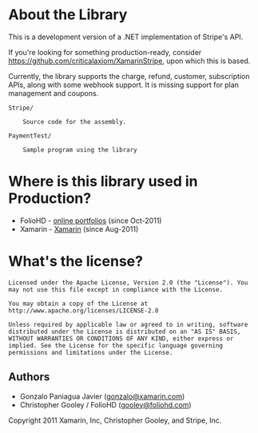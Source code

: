 # About the Library

This is a development version of a .NET implementation of Stripe's API.

If you're looking for something production-ready, consider https://github.com/criticalaxiom/XamarinStripe, upon which this is based.

Currently, the library supports the charge, refund, customer, subscription APIs, along with some webhook support. It is missing support for plan management and coupons.

	Stripe/

		Source code for the assembly.

	PaymentTest/

		Sample program using the library

# Where is this library used in Production?

*	FolioHD - [online portfolios](http://foliohd.com "FolioHD") (since Oct-2011)
*	Xamarin - [Xamarin](http://xamarin.com) (since Aug-2011)

# What's the license?

	Licensed under the Apache License, Version 2.0 (the "License"). You may not use this file except in compliance with the License.

	You may obtain a copy of the License at http://www.apache.org/licenses/LICENSE-2.0

	Unless required by applicable law or agreed to in writing, software distributed under the License is distributed on an "AS IS" BASIS, WITHOUT WARRANTIES OR CONDITIONS OF ANY KIND, either express or implied. See the License for the specific language governing permissions and limitations under the License.

## Authors

*	Gonzalo Paniagua Javier (gonzalo@xamarin.com)
*	Christopher Gooley / FolioHD (gooley@foliohd.com)

Copyright 2011 Xamarin, Inc, Christopher Gooley, and Stripe, Inc.
